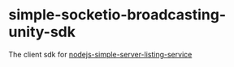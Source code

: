 # simple-socketio-broadcasting-unity-sdk
The client sdk for [nodejs-simple-server-listing-service](https://github.com/insthync/nodejs-simple-server-listing-service)
